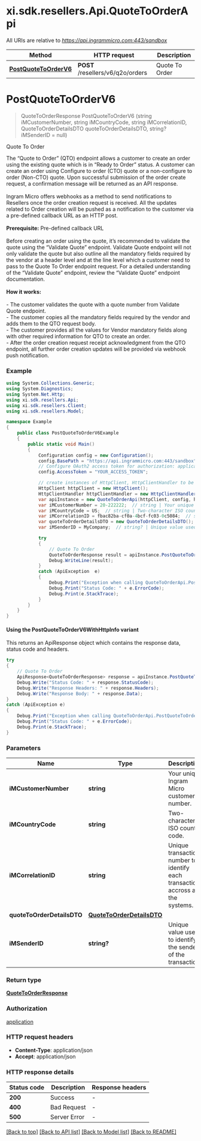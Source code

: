 # xi.sdk.resellers.Api.QuoteToOrderApi

All URIs are relative to *https://api.ingrammicro.com:443/sandbox*

| Method | HTTP request | Description |
|--------|--------------|-------------|
| [**PostQuoteToOrderV6**](QuoteToOrderApi.md#postquotetoorderv6) | **POST** /resellers/v6/q2o/orders | Quote To Order |

<a id="postquotetoorderv6"></a>
# **PostQuoteToOrderV6**
> QuoteToOrderResponse PostQuoteToOrderV6 (string iMCustomerNumber, string iMCountryCode, string iMCorrelationID, QuoteToOrderDetailsDTO quoteToOrderDetailsDTO, string? iMSenderID = null)

Quote To Order

The “Quote to Order” (QTO) endpoint allows a customer to create an order using the existing quote which is in “Ready to Order” status. A customer can create an order using Configure to order (CTO) quote or a non-configure to order (Non-CTO) quote. Upon successful submission of the order create request, a confirmation message will be returned as an API response. <br > <br >Ingram Micro offers webhooks as a method to send notifications to Resellers once the order creation request is received. All the updates related to Order creation will be pushed as a notification to the customer via a pre-defined callback URL as an HTTP post. <br > <br > **Prerequisite:** Pre-defined callback URL <br > <br > Before creating an order using the quote, it’s recommended to validate the quote using the “Validate Quote” endpoint. Validate Quote endpoint will not only validate the quote but also outline all the mandatory fields required by the vendor at a header level and at the line level which a customer need to pass to the Quote To Order endpoint request.  For a detailed understanding of the “Validate Quote” endpoint, review the “Validate Quote” endpoint documentation. <br ><br > **How it works:** <br ><br > - The customer validates the quote with a quote number from Validate Quote endpoint. <br > - The customer copies all the mandatory fields required by the vendor and adds them to the QTO request body. <br > - The customer provides all the values for Vendor mandatory fields along with other required information for QTO to create an order. <br > - After the order creation request receipt acknowledgment from the QTO endpoint, all further order creation updates will be provided via webhook push notification.

### Example
```csharp
using System.Collections.Generic;
using System.Diagnostics;
using System.Net.Http;
using xi.sdk.resellers.Api;
using xi.sdk.resellers.Client;
using xi.sdk.resellers.Model;

namespace Example
{
    public class PostQuoteToOrderV6Example
    {
        public static void Main()
        {
            Configuration config = new Configuration();
            config.BasePath = "https://api.ingrammicro.com:443/sandbox";
            // Configure OAuth2 access token for authorization: application
            config.AccessToken = "YOUR_ACCESS_TOKEN";

            // create instances of HttpClient, HttpClientHandler to be reused later with different Api classes
            HttpClient httpClient = new HttpClient();
            HttpClientHandler httpClientHandler = new HttpClientHandler();
            var apiInstance = new QuoteToOrderApi(httpClient, config, httpClientHandler);
            var iMCustomerNumber = 20-222222;  // string | Your unique Ingram Micro customer number.
            var iMCountryCode = US;  // string | Two-character ISO country code.
            var iMCorrelationID = fbac82ba-cf0a-4bcf-fc03-0c5084;  // string | Unique transaction number to identify each transaction accross all the systems.
            var quoteToOrderDetailsDTO = new QuoteToOrderDetailsDTO(); // QuoteToOrderDetailsDTO | 
            var iMSenderID = MyCompany;  // string? | Unique value used to identify the sender of the transaction. (optional) 

            try
            {
                // Quote To Order
                QuoteToOrderResponse result = apiInstance.PostQuoteToOrderV6(iMCustomerNumber, iMCountryCode, iMCorrelationID, quoteToOrderDetailsDTO, iMSenderID);
                Debug.WriteLine(result);
            }
            catch (ApiException  e)
            {
                Debug.Print("Exception when calling QuoteToOrderApi.PostQuoteToOrderV6: " + e.Message);
                Debug.Print("Status Code: " + e.ErrorCode);
                Debug.Print(e.StackTrace);
            }
        }
    }
}
```

#### Using the PostQuoteToOrderV6WithHttpInfo variant
This returns an ApiResponse object which contains the response data, status code and headers.

```csharp
try
{
    // Quote To Order
    ApiResponse<QuoteToOrderResponse> response = apiInstance.PostQuoteToOrderV6WithHttpInfo(iMCustomerNumber, iMCountryCode, iMCorrelationID, quoteToOrderDetailsDTO, iMSenderID);
    Debug.Write("Status Code: " + response.StatusCode);
    Debug.Write("Response Headers: " + response.Headers);
    Debug.Write("Response Body: " + response.Data);
}
catch (ApiException e)
{
    Debug.Print("Exception when calling QuoteToOrderApi.PostQuoteToOrderV6WithHttpInfo: " + e.Message);
    Debug.Print("Status Code: " + e.ErrorCode);
    Debug.Print(e.StackTrace);
}
```

### Parameters

| Name | Type | Description | Notes |
|------|------|-------------|-------|
| **iMCustomerNumber** | **string** | Your unique Ingram Micro customer number. |  |
| **iMCountryCode** | **string** | Two-character ISO country code. |  |
| **iMCorrelationID** | **string** | Unique transaction number to identify each transaction accross all the systems. |  |
| **quoteToOrderDetailsDTO** | [**QuoteToOrderDetailsDTO**](QuoteToOrderDetailsDTO.md) |  |  |
| **iMSenderID** | **string?** | Unique value used to identify the sender of the transaction. | [optional]  |

### Return type

[**QuoteToOrderResponse**](QuoteToOrderResponse.md)

### Authorization

[application](../README.md#application)

### HTTP request headers

 - **Content-Type**: application/json
 - **Accept**: application/json


### HTTP response details
| Status code | Description | Response headers |
|-------------|-------------|------------------|
| **200** | Success |  -  |
| **400** | Bad Request |  -  |
| **500** | Server Error |  -  |

[[Back to top]](#) [[Back to API list]](../README.md#documentation-for-api-endpoints) [[Back to Model list]](../README.md#documentation-for-models) [[Back to README]](../README.md)

